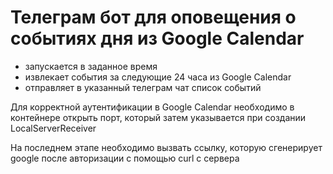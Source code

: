 # Телеграм бот для оповещения о событиях дня из Google Calendar

- запускается в заданное время
- извлекает события за следующие 24 часа из Google Calendar
- отправляет в указанный телеграм чат список событий

Для корректной аутентификации в Google Calendar необходимо в контейнере открыть порт, который затем указывается при создании LocalServerReceiver

На последнем этапе необходимо вызвать ссылку, которую сгенерирует google после авторизации с помощью curl с сервера